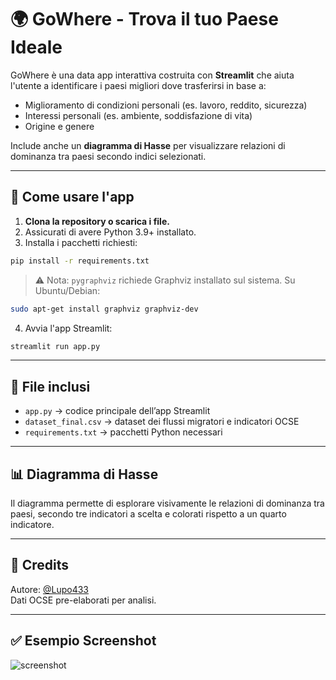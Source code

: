 # 🌍 GoWhere - Trova il tuo Paese Ideale

GoWhere è una data app interattiva costruita con **Streamlit** che aiuta l'utente a identificare i paesi migliori dove trasferirsi in base a:
- Miglioramento di condizioni personali (es. lavoro, reddito, sicurezza)
- Interessi personali (es. ambiente, soddisfazione di vita)
- Origine e genere

Include anche un **diagramma di Hasse** per visualizzare relazioni di dominanza tra paesi secondo indici selezionati.

---

## 🚀 Come usare l'app

1. **Clona la repository o scarica i file.**
2. Assicurati di avere Python 3.9+ installato.
3. Installa i pacchetti richiesti:
```bash
pip install -r requirements.txt
```
> ⚠️ Nota: `pygraphviz` richiede Graphviz installato sul sistema. Su Ubuntu/Debian:
```bash
sudo apt-get install graphviz graphviz-dev
```

4. Avvia l'app Streamlit:
```bash
streamlit run app.py
```

---

## 📁 File inclusi

- `app.py` → codice principale dell’app Streamlit
- `dataset_final.csv` → dataset dei flussi migratori e indicatori OCSE
- `requirements.txt` → pacchetti Python necessari

---

## 📊 Diagramma di Hasse

Il diagramma permette di esplorare visivamente le relazioni di dominanza tra paesi, secondo tre indicatori a scelta e colorati rispetto a un quarto indicatore.

---

## 🧠 Credits

Autore: [@Lupo433](https://github.com/Lupo433)  
Dati OCSE pre-elaborati per analisi.

---

## ✅ Esempio Screenshot

![screenshot](preview.png)